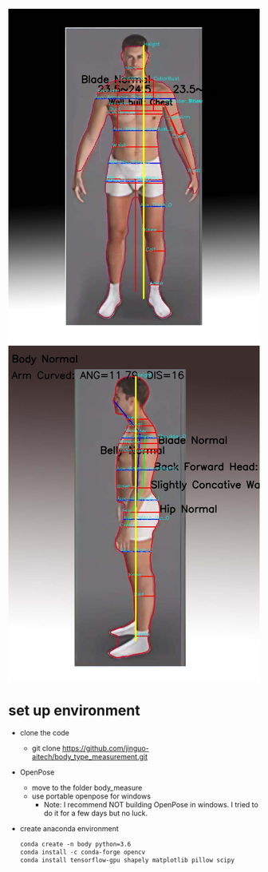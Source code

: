 
![alt text](./data/measurement/man_front__f.jpg "result")
![alt text](./data/measurement/man_front__s.jpg "result")

# set up environment
  * clone the code
    * git clone https://github.com/jinguo-aitech/body_type_measurement.git
  * OpenPose
    * move to the folder body_measure
    * use portable openpose for windows
      * Note: 
      I recommend NOT building OpenPose in windows.
      I tried to do it for a few days but no luck. 


  * create anaconda environment
  
        conda create -n body python=3.6
        conda install -c conda-forge opencv
        conda install tensorflow-gpu shapely matplotlib pillow scipy 
